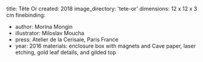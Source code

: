 title: Tête Or 
created: 2018
image_directory: 'tete-or'
dimensions: 12 x 12 x 3 cm
finebinding: 
- author: Morina Mongin
- illustrator: Miloslav Moucha
- press: Atelier de la Cerisaie, Paris France 
- year: 2016
materials: enclosure box with magnets and Cave paper, laser etching, gold leaf details, and gilded top

